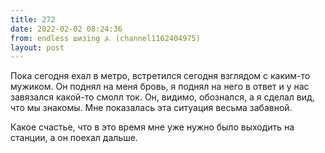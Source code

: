 ```yaml
---
title: 272
date: 2022-02-02 08:24:36
from: endless шизing ⍼ (channel1162404975)
layout: post
---
```


Пока сегодня ехал в метро, встретился сегодня взглядом с каким-то мужиком. Он поднял на меня бровь, я поднял на него в ответ и у нас завязался какой-то смолл ток. Он, видимо, обознался, а я сделал вид, что мы знакомы. Мне показалась эта ситуация весьма забавной.

Какое счастье, что в это время мне уже нужно было выходить на станции, а он поехал дальше.
